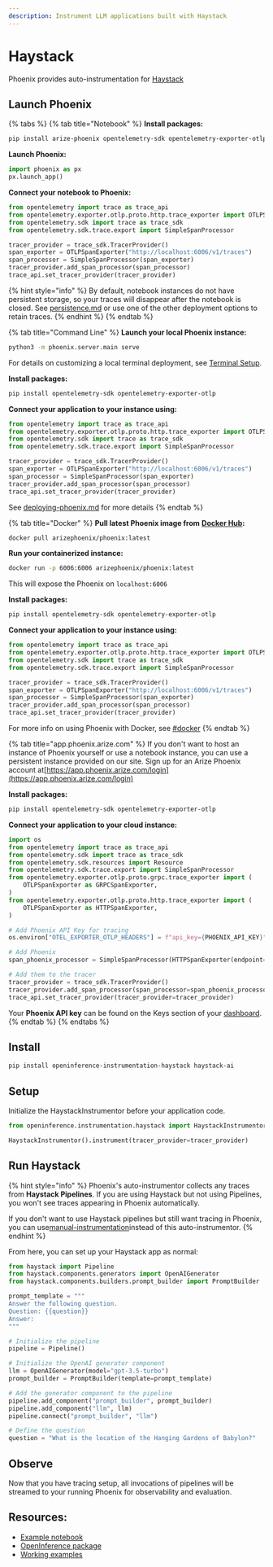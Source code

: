 ```yaml
---
description: Instrument LLM applications built with Haystack
---
```


# Haystack

Phoenix provides auto-instrumentation for [Haystack](https://haystack.deepset.ai/)

## Launch Phoenix

{% tabs %}
{% tab title="Notebook" %}
**Install packages:**

```bash
pip install arize-phoenix opentelemetry-sdk opentelemetry-exporter-otlp
```

**Launch Phoenix:**

```python
import phoenix as px
px.launch_app()
```

**Connect your notebook to Phoenix:**

```python
from opentelemetry import trace as trace_api
from opentelemetry.exporter.otlp.proto.http.trace_exporter import OTLPSpanExporter
from opentelemetry.sdk import trace as trace_sdk
from opentelemetry.sdk.trace.export import SimpleSpanProcessor

tracer_provider = trace_sdk.TracerProvider()
span_exporter = OTLPSpanExporter("http://localhost:6006/v1/traces")
span_processor = SimpleSpanProcessor(span_exporter)
tracer_provider.add_span_processor(span_processor)
trace_api.set_tracer_provider(tracer_provider)
```

{% hint style="info" %}
By default, notebook instances do not have persistent storage, so your traces will disappear after the notebook is closed. See [persistence.md](../../deployment/persistence.md "mention") or use one of the other deployment options to retain traces.
{% endhint %}
{% endtab %}

{% tab title="Command Line" %}
**Launch your local Phoenix instance:**

```bash
python3 -m phoenix.server.main serve
```

For details on customizing a local terminal deployment, see [Terminal Setup](https://docs.arize.com/phoenix/setup/environments#terminal).

**Install packages:**

```bash
pip install opentelemetry-sdk opentelemetry-exporter-otlp
```

**Connect your application to your instance using:**

```python
from opentelemetry import trace as trace_api
from opentelemetry.exporter.otlp.proto.http.trace_exporter import OTLPSpanExporter
from opentelemetry.sdk import trace as trace_sdk
from opentelemetry.sdk.trace.export import SimpleSpanProcessor

tracer_provider = trace_sdk.TracerProvider()
span_exporter = OTLPSpanExporter("http://localhost:6006/v1/traces")
span_processor = SimpleSpanProcessor(span_exporter)
tracer_provider.add_span_processor(span_processor)
trace_api.set_tracer_provider(tracer_provider)
```

See [deploying-phoenix.md](../../deployment/deploying-phoenix.md "mention") for more details
{% endtab %}

{% tab title="Docker" %}
**Pull latest Phoenix image from** [**Docker Hub**](https://hub.docker.com/r/arizephoenix/phoenix)**:**

```bash
docker pull arizephoenix/phoenix:latest
```

**Run your containerized instance:**

```bash
docker run -p 6006:6006 arizephoenix/phoenix:latest
```

This will expose the Phoenix on `localhost:6006`

**Install packages:**

```bash
pip install opentelemetry-sdk opentelemetry-exporter-otlp
```

**Connect your application to your instance using:**

```python
from opentelemetry import trace as trace_api
from opentelemetry.exporter.otlp.proto.http.trace_exporter import OTLPSpanExporter
from opentelemetry.sdk import trace as trace_sdk
from opentelemetry.sdk.trace.export import SimpleSpanProcessor

tracer_provider = trace_sdk.TracerProvider()
span_exporter = OTLPSpanExporter("http://localhost:6006/v1/traces")
span_processor = SimpleSpanProcessor(span_exporter)
tracer_provider.add_span_processor(span_processor)
trace_api.set_tracer_provider(tracer_provider)
```

For more info on using Phoenix with Docker, see [#docker](haystack.md#docker "mention")
{% endtab %}

{% tab title="app.phoenix.arize.com" %}
If you don't want to host an instance of Phoenix yourself or use a notebook instance, you can use a persistent instance provided on our site. Sign up for an Arize Phoenix account at[https://app.phoenix.arize.com/login](https://app.phoenix.arize.com/login)

**Install packages:**

```bash
pip install opentelemetry-sdk opentelemetry-exporter-otlp
```

**Connect your application to your cloud instance:**

```python
import os
from opentelemetry import trace as trace_api
from opentelemetry.sdk import trace as trace_sdk
from opentelemetry.sdk.resources import Resource
from opentelemetry.sdk.trace.export import SimpleSpanProcessor
from opentelemetry.exporter.otlp.proto.grpc.trace_exporter import (
    OTLPSpanExporter as GRPCSpanExporter,
)
from opentelemetry.exporter.otlp.proto.http.trace_exporter import (
    OTLPSpanExporter as HTTPSpanExporter,
)

# Add Phoenix API Key for tracing
os.environ["OTEL_EXPORTER_OTLP_HEADERS"] = f"api_key={PHOENIX_API_KEY}"

# Add Phoenix
span_phoenix_processor = SimpleSpanProcessor(HTTPSpanExporter(endpoint="https://app.phoenix.arize.com/v1/traces"))

# Add them to the tracer
tracer_provider = trace_sdk.TracerProvider()
tracer_provider.add_span_processor(span_processor=span_phoenix_processor)
trace_api.set_tracer_provider(tracer_provider=tracer_provider)
```

Your **Phoenix API key** can be found on the Keys section of your [dashboard](https://app.phoenix.arize.com).
{% endtab %}
{% endtabs %}

## Install

```bash
pip install openinference-instrumentation-haystack haystack-ai 
```

## Setup

Initialize the HaystackInstrumentor before your application code.

```python
from openinference.instrumentation.haystack import HaystackInstrumentor

HaystackInstrumentor().instrument(tracer_provider=tracer_provider)
```

## Run Haystack

{% hint style="info" %}
Phoenix's auto-instrumentor collects any traces from **Haystack Pipelines**. If you are using Haystack but not using Pipelines, you won't see traces appearing in Phoenix automatically.

If you don't want to use Haystack pipelines but still want tracing in Phoenix, you can use[manual-instrumentation](../how-to-tracing/manual-instrumentation/ "mention")instead of this auto-instrumentor.
{% endhint %}

From here, you can set up your Haystack app as normal:

```python
from haystack import Pipeline
from haystack.components.generators import OpenAIGenerator
from haystack.components.builders.prompt_builder import PromptBuilder

prompt_template = """
Answer the following question.
Question: {{question}}
Answer:
"""

# Initialize the pipeline
pipeline = Pipeline()

# Initialize the OpenAI generator component
llm = OpenAIGenerator(model="gpt-3.5-turbo")
prompt_builder = PromptBuilder(template=prompt_template)

# Add the generator component to the pipeline
pipeline.add_component("prompt_builder", prompt_builder)
pipeline.add_component("llm", llm)
pipeline.connect("prompt_builder", "llm")

# Define the question
question = "What is the location of the Hanging Gardens of Babylon?"
```

## Observe

Now that you have tracing setup, all invocations of pipelines will be streamed to your running Phoenix for observability and evaluation.

## Resources:

* [Example notebook](https://github.com/Arize-ai/openinference/blob/main/python/instrumentation/openinference-instrumentation-haystack/examples/qa\_rag\_pipeline.py)
* [OpenInference package](https://github.com/Arize-ai/openinference/blob/main/python/instrumentation/openinference-instrumentation-haystack)
* [Working examples](https://github.com/Arize-ai/openinference/tree/main/python/instrumentation/openinference-instrumentation-haystack/examples)
